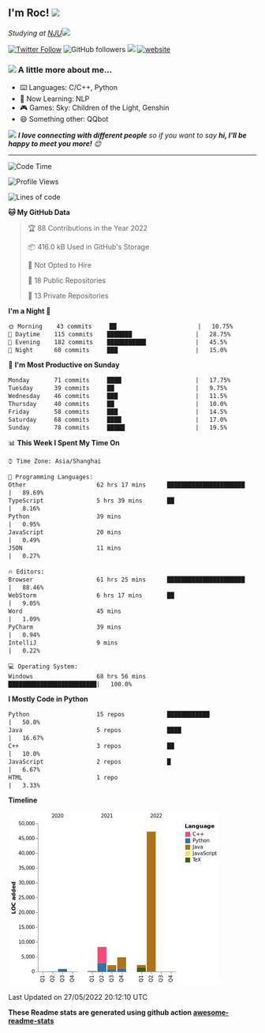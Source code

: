 <!-- <img align='right' src="https://media.giphy.com/media/M9gbBd9nbDrOTu1Mqx/giphy.gif" width="230"> -->
<h2>I'm Roc! <img src="https://media.giphy.com/media/12oufCB0MyZ1Go/giphy.gif" width="50"></h2>
<p><em>Studying at <a href="http://www.nju.edu.cn">NJU</a><img src="https://media.giphy.com/media/WUlplcMpOCEmTGBtBW/giphy.gif" width="50"> 
</em></p>

[![Twitter Follow](https://img.shields.io/twitter/follow/Roc78862980?label=Follow)](https://twitter.com/intent/follow?screen_name=Roc78862980)
![GitHub followers](https://img.shields.io/github/followers/roc136?label=Follow&style=social)
![](https://visitor-badge.glitch.me/badge?page_id=Roc136.Roc136)
[![website](https://img.shields.io/badge/Website-46a2f1.svg?&style=flat-square&logo=Google-Chrome&logoColor=white&link=https://blog.roc136.top)](https://blog.roc136.top)
<!-- ![Waka Readme](https://github.com/anmol098/anmol098/workflows/Waka%20Readme/badge.svg) -->
<!-- [![Linkedin: anmol](https://img.shields.io/badge/-anmol-blue?style=flat-square&logo=Linkedin&logoColor=white&link=https://www.linkedin.com/in/anmol-p-singh/)](https://www.linkedin.com/in/anmol-p-singh/) -->

### <img src="https://media.giphy.com/media/VgCDAzcKvsR6OM0uWg/giphy.gif" width="50"> A little more about me...  

- ⌨️ Languages: C/C++, Python
- 🌱 Now Learning: NLP
- 🎮 Games: Sky: Children of the Light, Genshin
- 😄 Something other: QQbot

<img src="https://media.giphy.com/media/LnQjpWaON8nhr21vNW/giphy.gif" width="60"> <em><b>I love connecting with different people</b> so if you want to say <b>hi, I'll be happy to meet you more!</b> 😊</em>

---
<!--START_SECTION:waka-->
![Code Time](http://img.shields.io/badge/Code%20Time-0%20secs-blue)

![Profile Views](http://img.shields.io/badge/Profile%20Views-0-blue)

![Lines of code](https://img.shields.io/badge/From%20Hello%20World%20I%27ve%20Written-66%20Thousand%20lines%20of%20code-blue)

**🐱 My GitHub Data** 

> 🏆 88 Contributions in the Year 2022
 > 
> 📦 416.0 kB Used in GitHub's Storage 
 > 
> 🚫 Not Opted to Hire
 > 
> 📜 18 Public Repositories 
 > 
> 🔑 13 Private Repositories  
 > 
**I'm a Night 🦉** 

```text
🌞 Morning    43 commits     ██                       |   10.75% 
🌆 Daytime    115 commits    ███████                  |   28.75% 
🌃 Evening    182 commits    ███████████              |   45.5% 
🌙 Night      60 commits     ███                      |   15.0%

```
📅 **I'm Most Productive on Sunday** 

```text
Monday       71 commits     ████                     |   17.75% 
Tuesday      39 commits     ██                       |   9.75% 
Wednesday    46 commits     ███                      |   11.5% 
Thursday     40 commits     ██                       |   10.0% 
Friday       58 commits     ███                      |   14.5% 
Saturday     68 commits     ████                     |   17.0% 
Sunday       78 commits     █████                    |   19.5%

```


📊 **This Week I Spent My Time On** 

```text
⌚︎ Time Zone: Asia/Shanghai

💬 Programming Languages: 
Other                    62 hrs 17 mins      ██████████████████████   |   89.69% 
TypeScript               5 hrs 39 mins       ██                       |   8.16% 
Python                   39 mins                                      |   0.95% 
JavaScript               20 mins                                      |   0.49% 
JSON                     11 mins                                      |   0.27%

🔥 Editors: 
Browser                  61 hrs 25 mins      ██████████████████████   |   88.46% 
WebStorm                 6 hrs 17 mins       ██                       |   9.05% 
Word                     45 mins                                      |   1.09% 
PyCharm                  39 mins                                      |   0.94% 
IntelliJ                 9 mins                                       |   0.22%

💻 Operating System: 
Windows                  68 hrs 56 mins      █████████████████████████|   100.0%

```

**I Mostly Code in Python** 

```text
Python                   15 repos            ████████████             |   50.0% 
Java                     5 repos             ████                     |   16.67% 
C++                      3 repos             ██                       |   10.0% 
JavaScript               2 repos             █                        |   6.67% 
HTML                     1 repo                                       |   3.33%

```


**Timeline**

![Chart not found](https://raw.githubusercontent.com/Roc136/Roc136/master/charts/bar_graph.png) 


 Last Updated on 27/05/2022 20:12:10 UTC
<!--END_SECTION:waka-->

**These Readme stats are generated using github action [awesome-readme-stats](https://github.com/Roc136/waka-readme-stats)**
